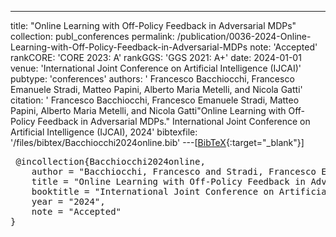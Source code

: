 ---
title: "Online Learning with Off-Policy Feedback in Adversarial MDPs"
collection: publ_conferences
permalink: /publication/0036-2024-Online-Learning-with-Off-Policy-Feedback-in-Adversarial-MDPs
note: 'Accepted'
rankCORE: 'CORE 2023: A'
rankGGS: 'GGS 2021: A+'
date: 2024-01-01
venue: 'International Joint Conference on Artificial Intelligence (IJCAI)'
pubtype: 'conferences'
authors: ' Francesco  Bacchiocchi,  Francesco Emanuele Stradi,  Matteo  Papini,  Alberto Maria Metelli, and  Nicola  Gatti'
citation: ' Francesco  Bacchiocchi,  Francesco Emanuele Stradi,  Matteo  Papini,  Alberto Maria Metelli, and  Nicola  Gatti&quot;Online Learning with Off-Policy Feedback in Adversarial MDPs.&quot; International Joint Conference on Artificial Intelligence (IJCAI), 2024'
bibtexfile: '/files/bibtex/Bacchiocchi2024online.bib'
---[[BibTeX](/files/bibtex/Bacchiocchi2024online.bib){:target="_blank"}] 
<pre> @incollection{Bacchiocchi2024online,
    author = "Bacchiocchi, Francesco and Stradi, Francesco Emanuele and Papini, Matteo and Metelli, Alberto Maria and Gatti, Nicola",
    title = "Online Learning with Off-Policy Feedback in Adversarial MDPs",
    booktitle = "International Joint Conference on Artificial Intelligence (IJCAI)",
    year = "2024",
    note = "Accepted"
} </pre>
